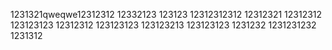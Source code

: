 
1231321qweqwe12312312
12332123
123123
12312312312
12312321
12312312
123123123
12312312
123123123
123123213
123123123
1231232
1231231232
1231312
